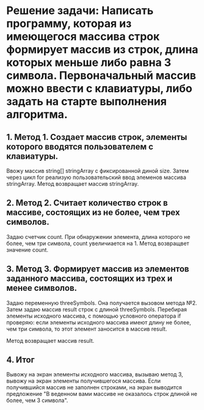 # Решение задачи: Написать программу, которая из имеющегося массива строк формирует массив из строк, длина которых меньше либо равна 3 символа. Первоначальный массив можно ввести с клавиатуры, либо задать на старте выполнения алгоритма.

## 1. Метод 1. Создает массив строк, элементы которого вводятся пользователем с клавиатуры.

Ввожу массив string[] stringArray с фиксированной диной size. Затем через цикл for реализую пользовательский ввод элеменов массива stringArray. Метод возвращает массив stringArray.

## 2. Метод 2. Считает количество строк в массиве, состоящих из не более, чем трех символов.

Задаю счетчик count. При обнаружении элемента, длина которого не более, чем три символа, count увеличиается на 1. Метод возвращвет значение count.

## 3. Метод 3. Формирует массив из элементов заданного массива, состоящих из трех и менее символов.

Задаю переменную threeSymbols. Она получается вызовом метода №2. Затем задаю массив result строк с длиной threeSymbols. Перебирая элементы исходного массива, с помощью условного оператора if проверяю: если элементы исходного массива имеют длину не более, чем три символа, то этот элемент заносится в массив result.

Метод возвращает массив result.

## 4. Итог
Вывожу на экран элементы исходного массива, вызываю метод 3, вывожу на экран элементы получившегося массива. Если получившийся массив не заполнен строками, на экран выводится предложение "В веденном вами массиве не оказалось строк длиной не более, чем 3 символа".